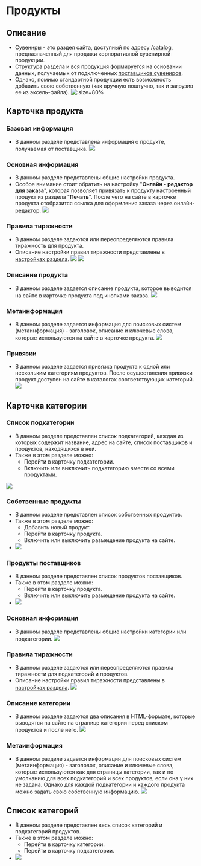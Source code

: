 # Продукты

## Описание
* Сувениры - это раздел сайта, доступный по адресу [/catalog](https://demo.pixlpark.ru/catalog), предназначенный для продажи корпоративной сувенирной продукции.
* Структура раздела и вся продукция формируется на основании данных, получаемых от подключенных [поставщиков сувениров](https://pixlpark.ru/features/gifts).
* Однако, помимо стандартной продукции есть возможность добавить свою собственную (как вручную поштучно, так и загрузив ее из эксель-файла).
![](../_media/gift/catalog.png ':size=80%')

## Карточка продукта

### Базовая информация
* В данном разделе представлена информация о продукте, получаемая от поставщика.
![](../_media/gift/gift01.png)

### Основная информация
* В данном разделе представлены общие настройки продукта.
* Особое внимание стоит обратить на настройку "__Онлайн - редактор для заказа__", которая позволяет привязать к продукту настроенный продукт из раздела "__Печать__". После чего на сайте в карточке продукта отобразится ссылка для оформления заказа через онлайн-редактор.
![](../_media/gift/gift02.png)

### Правила тиражности
* В данном разделе задаются или переопределяются правила тиражность для продукта.
* Описание настройки правил тиражности представлены в [настройках раздела](/gift/settings?id=Правила-тиражности).
![](../_media/gift/gift03.png)
![](../_media/gift/gift04.png)

### Описание продукта
* В данном разделе задается описание продукта, которое выводится на сайте в карточке продукта под кнопками заказа.
![](../_media/gift/gift05.png)

### Метаинформация
* В данном разделе задается информация для поисковых систем (метаинформация) - заголовок, описание и ключевые слова, которые используются на сайте в карточке продукта.
![](../_media/gift/gift06.png)

### Привязки
* В данном разделе задается привязка продукта к одной или нескольким категориям продуктов. После осуществления привязки продукт доступен на сайте в каталогах соответствующих категорий.
![](../_media/gift/binding.png)

## Карточка категории

### Список подкатегории
* В данном разделе представлен список подкатегорий, каждая из которых содержит название, адрес на сайте, список поставщиков и продуктов, находящихся в ней.
* Также в этом разделе можно:
    + Перейти в карточку подкатегории.
    + Включить или выключить подкатегорию вместе со всеми продуктами.

![](../_media/gift/gift11.png)

### Собственные продукты
* В данном разделе представлен список собственных продуктов.
* Также в этом разделе можно:
    + Добавить новый продукт.
    + Перейти в карточку продукта.
    + Включить или выключить размещение продукта на сайте.
* ![](../_media/gift/gift12.png)

### Продукты поставщиков
* В данном разделе представлен список продуктов поставщиков.
* Также в этом разделе можно:
    + Перейти в карточку продукта.
    + Включить или выключить размещение продукта на сайте.
* ![](../_media/gift/gift13.png)

### Основная информация
* В данном разделе представлены общие настройки категории или подкатегории.
![](../_media/gift/gift14.png)

### Правила тиражности
* В данном разделе задаются или переопределяются правила тиражности для подкатегорий и продуктов.
* Описание настройки правил тиражности представлены в [настройках раздела](/gift/settings?id=Правила-тиражности).
![](../_media/gift/gift03.png)

### Описание категории
* В данном разделе задаются два описания в HTML-формате, которые выводятся на сайте на странице категории перед списком продуктов и после него.
![](../_media/gift/gift05.png)

### Метаинформация
* В данном разделе задается информация для поисковых систем (метаинформация) - заголовок, описание и ключевые слова, которые используются как для страницы категории, так и по умолчанию для всех подкатегорий и всех продуктов, если она у них не задана. Однако для каждой подкатегории и каждого продукта можно задать свою собственную информацию.
![](../_media/gift/gift06.png)

## Список категорий
* В данном разделе представлен весь список категорий и подкатегорий продуктов.
* Также в этом разделе можно:
    + Перейти в карточку категории.
    + Перейти в карточку подкатегории.
* ![](../_media/gift/gift15.png)